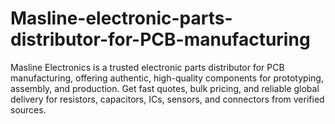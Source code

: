 # Masline-electronic-parts-distributor-for-PCB-manufacturing
Masline Electronics is a trusted electronic parts distributor for PCB manufacturing, offering authentic, high-quality components for prototyping, assembly, and production. Get fast quotes, bulk pricing, and reliable global delivery for resistors, capacitors, ICs, sensors, and connectors from verified sources.
